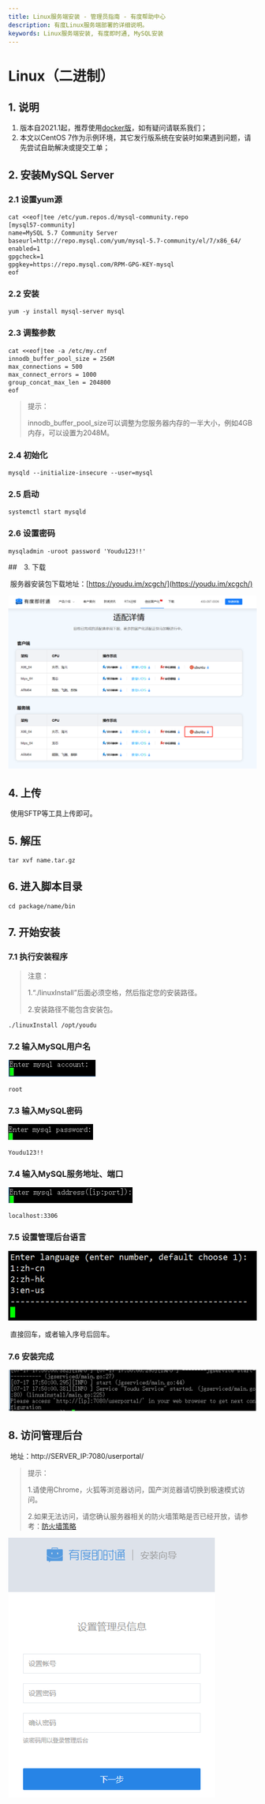 ```yaml
---
title: Linux服务端安装 - 管理员指南 - 有度帮助中心
description: 有度Linux服务端部署的详细说明。
keywords: Linux服务端安装, 有度即时通, MySQL安装
---
```


# Linux（二进制）

## 1. 说明

1. 版本自2021.1起，推荐使用[docker版](a01_00021.md)，如有疑问请联系我们；
2. 本文以CentOS 7作为示例环境，其它发行版系统在安装时如果遇到问题，请先尝试自助解决或提交工单；

## 2. 安装MySQL Server

### 2.1 设置yum源

```
cat <<eof|tee /etc/yum.repos.d/mysql-community.repo
[mysql57-community]
name=MySQL 5.7 Community Server
baseurl=http://repo.mysql.com/yum/mysql-5.7-community/el/7/x86_64/
enabled=1
gpgcheck=1
gpgkey=https://repo.mysql.com/RPM-GPG-KEY-mysql
eof
```

### 2.2 安装

```
yum -y install mysql-server mysql
```

### 2.3 调整参数

```
cat <<eof|tee -a /etc/my.cnf
innodb_buffer_pool_size = 256M
max_connections = 500
max_connect_errors = 1000
group_concat_max_len = 204800
eof
```

> 提示：
>
> innodb_buffer_pool_size可以调整为您服务器内存的一半大小，例如4GB内存，可以设置为2048M。

### 2.4 初始化

```
mysqld --initialize-insecure --user=mysql
```

### 2.5 启动

```
systemctl start mysqld
```

### 2.6 设置密码

```
mysqladmin -uroot password 'Youdu123!!'
```

##　3. 下载

​	服务器安装包下载地址：[https://youdu.im/xcgch/](https://youdu.im/xcgch/)

![image-20210413172703204](res/a01_00003/image-20210413172703204.png)

## 4. 上传

​	使用SFTP等工具上传即可。

## 5. 解压

```
tar xvf name.tar.gz
```

## 6. 进入脚本目录

```
cd package/name/bin
```

## 7. 开始安装

### 7.1 执行安装程序

> 注意：
>
> 1.“./linuxInstall”后面必须空格，然后指定您的安装路径。
>
> 2.安装路径不能包含安装包。

```
./linuxInstall /opt/youdu
```

### 7.2 输入MySQL用户名

![](res/a01_00003/wps1.jpg)

```
root
```

### 7.3 输入MySQL密码

![](res/a01_00003/wps2.jpg)

```
Youdu123!!
```

### 7.4 输入MySQL服务地址、端口

![](res/a01_00003/wps3.jpg)

```
localhost:3306
```

### 7.5 设置管理后台语言

![](res/a01_00003/image-20200822180207119.png)

​	直接回车，或者输入序号后回车。

### 7.6 安装完成

![](res/a01_00003/wps4-1605257958539.jpg)

## 8. 访问管理后台

​	地址：http://SERVER_IP:7080/userportal/

> 提示：
>
> 1.请使用Chrome，火狐等浏览器访问，国产浏览器请切换到极速模式访问。
>
> 2.如果无法访问，请您确认服务器相关的防火墙策略是否已经开放，请参考：[防火墙策略](a01_00004.md)

![image-20201113170631368](res/a01_00003/image-20201113170631368.png)